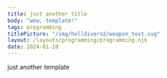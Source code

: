 ```yaml
---
title: just another title
body: "wow, template!"
tags: programming
titlePicture: "/img/helldivers2/weapon_test.svg"
layout: /layouts/programming/programming.njk
date: 2024-01-10
---
```


just another template